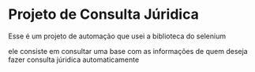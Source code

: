# Projeto de Consulta Júridica

Esse é um projeto de automação que usei a biblioteca do selenium

ele consiste em consultar uma base com as informações de quem deseja fazer consulta júridica automaticamente   
